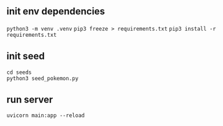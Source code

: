 ## init env dependencies
`python3 -m venv .venv`
`pip3 freeze > requirements.txt`
`pip3 install -r requirements.txt`

## init seed
```
cd seeds
python3 seed_pokemon.py
```

## run server
`uvicorn main:app --reload`
